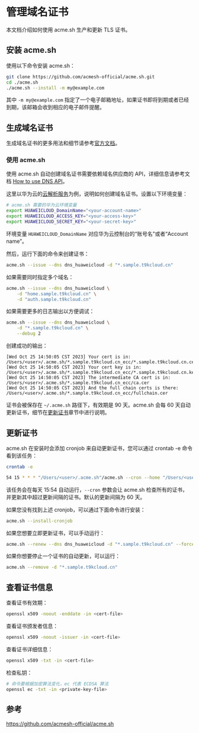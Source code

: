 # 管理域名证书

本文档介绍如何使用 acme.sh 生产和更新 TLS 证书。

## 安装 acme.sh

使用以下命令安装 acme.sh：
``` bash
git clone https://github.com/acmesh-official/acme.sh.git
cd ./acme.sh
./acme.sh --install -m my@example.com
```

其中 `-m my@example.com` 指定了一个电子邮箱地址，如果证书即将到期或者已经到期，该邮箱会收到相应的电子邮件提醒。

## 生成域名证书

生成域名证书的更多用法和细节请参考[官方文档](https://github.com/acmesh-official/acme.sh)。

### 使用 acme.sh

使用 acme.sh 自动创建域名证书需要依赖域名供应商的 API，详细信息请参考文档 [How to use DNS API](https://github.com/acmesh-official/acme.sh/wiki/dnsapi)。

这里以华为云的[云解析服务](https://www.huaweicloud.com/product/dns.html)为例，说明如何创建域名证书。设置以下环境变量：

```bash
# acme.sh 需要的华为云环境变量
export HUAWEICLOUD_DomainName="<your-account-name>"
export HUAWEICLOUD_ACCESS_KEY="<your-access-key>"
export HUAWEICLOUD_SECRET_KEY="<your-secret-key>"
```

环境变量 `HUAWEICLOUD_DomainName` 对应华为云控制台的“账号名”或者“Account name”。

然后，运行下面的命令来创建证书：

```bash
acme.sh --issue --dns dns_huaweicloud -d "*.sample.t9kcloud.cn"
```

如果需要同时指定多个域名：

```bash
acme.sh --issue --dns dns_huaweicloud \
    -d "home.sample.t9kcloud.cn" \
    -d "auth.sample.t9kcloud.cn"
```

如果需要更多的日志输出以方便调试：

```bash
acme.sh --issue --dns dns_huaweicloud \
    -d "*.sample.t9kcloud.cn" \
    --debug 2
```

创建成功的输出：

```
[Wed Oct 25 14:50:05 CST 2023] Your cert is in: /Users/<user>/.acme.sh/*.sample.t9kcloud.cn_ecc/*.sample.t9kcloud.cn.cer
[Wed Oct 25 14:50:05 CST 2023] Your cert key is in: /Users/<user>/.acme.sh/*.sample.t9kcloud.cn_ecc/*.sample.t9kcloud.cn.key
[Wed Oct 25 14:50:05 CST 2023] The intermediate CA cert is in: /Users/<user>/.acme.sh/*.sample.t9kcloud.cn_ecc/ca.cer
[Wed Oct 25 14:50:05 CST 2023] And the full chain certs is there: /Users/<user>/.acme.sh/*.sample.t9kcloud.cn_ecc/fullchain.cer
```

证书会被保存在 `~/.acme.sh` 路径下，有效期是 90 天。acme.sh 会每 60 天自动更新证书，细节在[更新证书](#更新证书)章节中进行说明。

## 更新证书

acme.sh 在安装时会添加 cronjob 来自动更新证书，您可以通过 crontab -e 命令看到该任务：

```bash
crontab -e
```

```bash
54 15 * * * "/Users/<user>/.acme.sh"/acme.sh --cron --home "/Users/<user>/.acme.sh" > /dev/null
```

该任务会在每天 15:54 自动运行，`--cron` 参数会让 acme.sh 检查所有的证书，并更新其中超过更新间隔的证书。默认的更新间隔为 60 天。

如果您没有找到上述 cronjob，可以通过下面命令进行安装：

```bash
acme.sh --install-cronjob
```

如果您想要立即更新证书，可以手动运行：

```bash
acme.sh --renew --dns dns_huaweicloud -d "*.sample.t9kcloud.cn" --force
```

如果你想要停止一个证书的自动更新，可以运行：

```bash
acme.sh --remove -d "*.sample.t9kcloud.cn"
```

## 查看证书信息

查看证书有效期：

```bash
openssl x509 -noout -enddate -in <cert-file>
```

查看证书颁发者信息：

```bash
openssl x509 -noout -issuer -in <cert-file>
```

查看证书详细信息：

```bash
openssl x509 -txt -in <cert-file>
```

检查私钥：

```bash
# 命令要根据加密算法变化，ec 代表 ECDSA 算法
openssl ec -txt -in <private-key-file>
```

## 参考

<https://github.com/acmesh-official/acme.sh>
